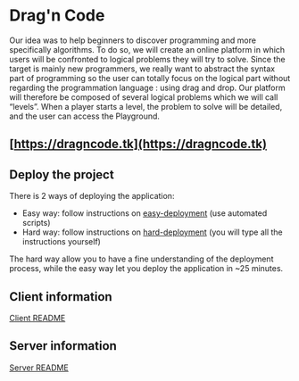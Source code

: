Drag'n Code
=====================

Our idea was to help beginners to discover programming and 
more specifically algorithms. To do so, we will create an 
online platform in which users will be confronted to logical 
problems they will try to solve.
Since the target is mainly new programmers, we really want to 
abstract the syntax part of programming so the user can totally 
focus on the logical part without regarding the programmation 
language : using drag and drop. Our platform will therefore be 
composed of several logical problems which we will call “levels”. 
When a player starts a level, the problem to solve will be 
detailed, and the user can access the Playground.

[https://dragncode.tk](https://dragncode.tk)
------------------------

Deploy the project
----------------------
There is 2 ways of deploying the application: 
- Easy way: follow instructions on [easy-deployment](deployment-easy.md) (use automated scripts)
- Hard way: follow instructions on [hard-deployment](deployment.md) (you will type all the instructions yourself)

The hard way allow you to have a fine understanding of the deployment process, while the easy way let you deploy the application in ~25 minutes.  

Client information
----------------------
[Client README](client/README.md)

Server information
----------------------
[Server README](server/README.md)